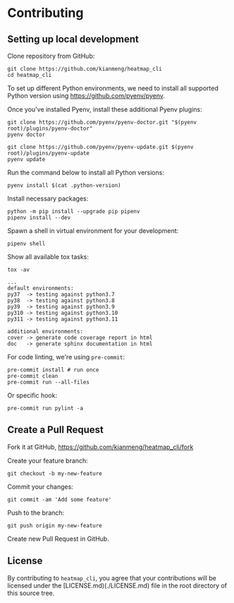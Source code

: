 # Contributing

## Setting up local development

Clone repository from GitHub:

```console
git clone https://github.com/kianmeng/heatmap_cli
cd heatmap_cli
```

To set up different Python environments, we need to install all supported
Python version using <https://github.com/pyenv/pyenv>.

Once you've installed Pyenv, install these additional Pyenv plugins:

```console
git clone https://github.com/pyenv/pyenv-doctor.git "$(pyenv root)/plugins/pyenv-doctor"
pyenv doctor

git clone https://github.com/pyenv/pyenv-update.git $(pyenv root)/plugins/pyenv-update
pyenv update
```

Run the command below to install all Python versions:

```console
pyenv install $(cat .python-version)
```

Install necessary packages:

```console
python -m pip install --upgrade pip pipenv
pipenv install --dev
```

Spawn a shell in virtual environment for your development:

```console
pipenv shell
```

Show all available tox tasks:

```console
tox -av
```

```console
...
default environments:
py37  -> testing against python3.7
py38  -> testing against python3.8
py39  -> testing against python3.9
py310 -> testing against python3.10
py311 -> testing against python3.11

additional environments:
cover -> generate code coverage report in html
doc   -> generate sphinx documentation in html
```

For code linting, we're using `pre-commit`:

```console
pre-commit install # run once
pre-commit clean
pre-commit run --all-files
```

Or specific hook:

```console
pre-commit run pylint -a
```

## Create a Pull Request

Fork it at GitHub, <https://github.com/kianmeng/heatmap_cli/fork>

Create your feature branch:

```console
git checkout -b my-new-feature
```

Commit your changes:

```console
git commit -am 'Add some feature'
```

Push to the branch:

```console
git push origin my-new-feature
```

Create new Pull Request in GitHub.

## License

By contributing to `heatmap_cli`, you agree that your contributions will be
licensed under the [LICENSE.md)(./LICENSE.md) file in the root directory of
this source tree.

